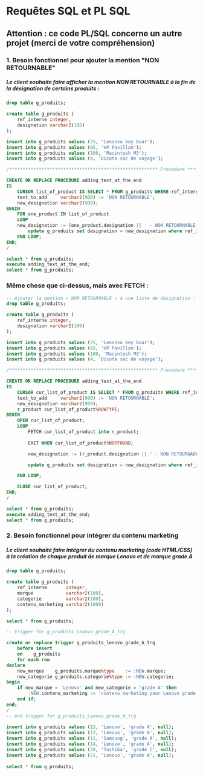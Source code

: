 # Requêtes SQL et PL SQL

<!-- requête de base : CRUD pour chaque entité -->

<!-- Création des entités -->

<!-- Insertion des données -->

## Attention : ce code PL/SQL concerne un autre projet (merci de votre compréhension)

### 1. Besoin fonctionnel pour ajouter la mention "NON RETOURNABLE"
##### Le client souhaite faire afficher la mention _NON RETOURNABLE_ à la fin de la désignation de certains produits :

```sql
drop table g_produits;

create table g_produits (
    ref_interne integer,
    designation varchar2(100)
);

insert into g_produits values (75, 'Lenonvo key boar');
insert into g_produits values (85, 'HP Pavillon');
insert into g_produits values (100, 'Macintosh M3');
insert into g_produits values (4, 'Dicota sac de voyage');

/******************************************************* Procedure *********************************************************/

CREATE OR REPLACE PROCEDURE adding_text_at_the_end
IS
	CURSOR list_of_product IS SELECT * FROM g_produits WHERE ref_interne in (75, 100);
	text_to_add     varchar2(900) := 'NON RETOURNABLE';
	new_designation varchar2(900);
BEGIN
    FOR one_product IN list_of_product
    LOOP
	new_designation := (one_product.designation || ' - NON RETOURNABLE');
        update g_produits set designation = new_designation where ref_interne = one_product.ref_interne;
    END LOOP;
END;
/

select * from g_produits;
execute adding_text_at_the_end;
select * from g_produits;
```

### Même chose que ci-dessus, mais avec FETCH :

```sql
-- Ajouter la mention « NON RETOURNABLE » à une liste de désignation :
drop table g_produits;

create table g_produits (
    ref_interne integer,
    designation varchar2(100)
);

insert into g_produits values (75, 'Lenonvo key boar');
insert into g_produits values (85, 'HP Pavillon');
insert into g_produits values (100, 'Macintosh M3');
insert into g_produits values (4, 'Dicota sac de voyage');

/******************************************************* Procedure *********************************************************/

CREATE OR REPLACE PROCEDURE adding_text_at_the_end
IS
	CURSOR cur_list_of_product IS SELECT * FROM g_produits WHERE ref_interne in (85, 4);
	text_to_add     varchar2(900) := 'NON RETOURNABLE';
	new_designation varchar2(900);
	r_product cur_list_of_product%ROWTYPE;
BEGIN
    OPEN cur_list_of_product;
	LOOP
        FETCH cur_list_of_product into r_product;
		
		EXIT WHEN cur_list_of_product%NOTFOUND;

		new_designation := (r_product.designation || ' - NON RETOURNABLE');

		update g_produits set designation = new_designation where ref_interne = r_product.ref_interne;

    END LOOP;

	CLOSE cur_list_of_product;
END;
/

select * from g_produits;
execute adding_text_at_the_end;
select * from g_produits;
```

### 2. Besoin fonctionnel pour intégrer du contenu marketing
##### Le client souhaite faire intégrer du contenu marketing (code HTML/CSS) à la création de chaque produit de marque _Lenovo_ et de marque _grade A_

```sql
drop table g_produits;

create table g_produits (
    ref_interne       integer,
    marque            varchar2(100),
    categorie         varchar2(100),
    contenu_marketing varchar2(1000)
);

select * from g_produits;

-- trigger for g_produits_Lenovo_grade_A_trg

create or replace trigger g_produits_lenovo_grade_A_trg
	before insert 
    on    g_produits
    for each row
declare
    new_marque    g_produits.marque%type    := :NEW.marque;
	new_categorie g_produits.categorie%type := :NEW.categorie;
begin
    if new_marque = 'Lenovo' and new_categorie = 'grade A' then
    	:NEW.contenu_marketing := 'contenu marketing pour Lenovo grade A';
	end if;
end;
/
-- end trigger for g_produits_Lenovo_grade_A_trg
    
insert into g_produits values (13, 'Lenovo', 'grade A', null);
insert into g_produits values (12, 'Lenovo', 'grade B', null);
insert into g_produits values (11, 'Samsung', 'grade A', null);
insert into g_produits values (14, 'Lenovo', 'grade A', null);
insert into g_produits values (20, 'Toshiba', 'grade C', null);
insert into g_produits values (21, 'Lenovo', 'grade A', null);
    
select * from g_produits;
```
